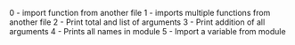 0 - import function from another file
1 - imports multiple functions from another file
2 - Print total and list of arguments
3 - Print addition of all arguments
4 - Prints all names in module
5 - Import a variable from module
